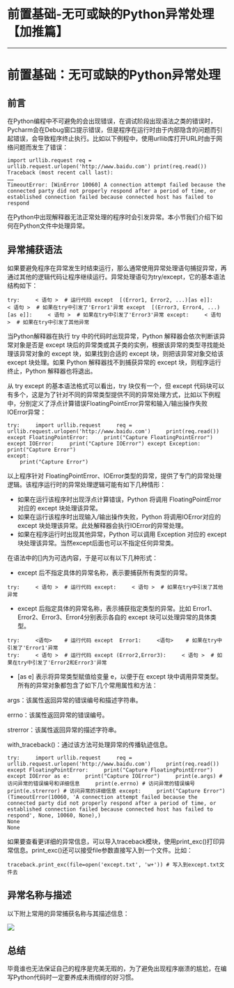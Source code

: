
# 前置基础-无可或缺的Python异常处理【加推篇】
---

# 前置基础：无可或缺的Python异常处理

## 前言

在Python编程中不可避免的会出现错误，在调试阶段出现语法之类的错误时，Pycharm会在Debug窗口提示错误，但是程序在运行时由于内部隐含的问题而引起错误，会导致程序终止执行。比如以下例程中，使用urllib库打开URL时由于网络问题而发生了错误：

```
import urllib.request req = urllib.request.urlopen('http://www.baidu.com') print(req.read())
Traceback (most recent call last):
……
TimeoutError: [WinError 10060] A connection attempt failed because the connected party did not properly respond after a period of time, or established connection failed because connected host has failed to respond
```

在Python中出现解释器无法正常处理的程序时会引发异常。本小节我们介绍下如何在Python文件中处理异常。

## 异常捕获语法

如果要避免程序在异常发生时结束运行，那么通常使用异常处理语句捕捉异常，再通过其他的逻辑代码让程序继续运行。异常处理语句为try/except，它的基本语法结构如下：

```
try:     < 语句 >  # 运行代码 except  [(Error1, Error2, ...)[as e]]:     < 语句 >  # 如果在try中引发了'Error1'异常 except  [(Error3, Error4, ...)[as e]]:     < 语句 >  # 如果在try中引发了'Error3'异常 except:     < 语句 >  # 如果在try中引发了其他异常

```

当Python解释器在执行 try 中的代码时出现异常，Python 解释器会依次判断该异常对象是否是 except 块后的异常类或其子类的实例，根据该异常的类型寻找能处理该异常对象的 except 块，如果找到合适的 except 块，则把该异常对象交给该 except 块处理。如果 Python 解释器找不到捕获异常的 except 块，则程序运行终止，Python 解释器也将退出。

从 try except 的基本语法格式可以看出，try 块仅有一个，但 except 代码块可以有多个，这是为了针对不同的异常类型提供不同的异常处理方式，比如以下例程中，分别定义了浮点计算错误FloatingPointError异常和输入/输出操作失败IOError异常：

```
try:     import urllib.request     req = urllib.request.urlopen('http://www.baidu.com')     print(req.read()) except FloatingPointError:     print("Capture FloatingPointError") except IOError:     print("Capture IOError") except Exception:     print("Capture Error")
except:
    print("Capture Error")

```

以上程序针对 FloatingPointError、IOError类型的异常，提供了专门的异常处理逻辑。该程序运行时的异常处理逻辑可能有如下几种情形：

- 如果在运行该程序时出现浮点计算错误，Python 将调用 FloatingPointError 对应的 except 块处理该异常。
- 如果在运行该程序时出现输入/输出操作失败，Python 将调用IOError对应的 except 块处理该异常。此处解释器会执行IOError的异常处理。
- 如果在程序运行时出现其他异常，Python 可以调用 Exception 对应的 except 块处理该异常。当然except后面也可以不指定任何异常类。

在语法中的\[\]内为可选内容，于是可以有以下几种形式：

 -    except 后不指定具体的异常名称，表示要捕获所有类型的异常。

```
try:     < 语句 >  # 运行代码 except:     < 语句 >  # 如果在try中引发了其他异常
```

 -    except 后指定具体的异常名称，表示捕获指定类型的异常。比如 Error1、Error2、Error3、Error4分别表示各自的 except 块可以处理异常的具体类型。

```
try:     <语句>    # 运行代码 except  Error1:     <语句>    # 如果在try中引发了'Error1'异常
try:     < 语句 >  # 运行代码 except (Error2,Error3):     < 语句 >  # 如果在try中引发了'Error2和Error3'异常 
```

  - \[as e\] 表示将异常类型赋值给变量 e，以便于在 except 块中调用异常类型。所有的异常对象都包含了如下几个常用属性和方法：

  args：该属性返回异常的错误编号和描述字符串。

  errno：该属性返回异常的错误编号。

  strerror：该属性返回异常的描述字符串。

  with\_traceback\(\)：通过该方法可处理异常的传播轨迹信息。

```
try:     import urllib.request     req = urllib.request.urlopen('http://www.baidu.com')     print(req.read()) except FloatingPointError:     print("Capture FloatingPointError") except IOError as e:     print("Capture IOError")     print(e.args) # 访问异常的错误编号和详细信息     print(e.errno) # 访问异常的错误编号     print(e.strerror) # 访问异常的详细信息 except:     print("Capture Error")
(TimeoutError(10060, 'A connection attempt failed because the connected party did not properly respond after a period of time, or established connection failed because connected host has failed to respond', None, 10060, None),)
None
None 
```

如果要查看更详细的异常信息，可以导入traceback模块，使用print\_exc\(\)打印异常信息。print\_exc\(\)还可以接受file参数直接写入到一个文件。比如：

```
traceback.print_exc(file=open('except.txt', 'w+')) # 写入到except.txt文件去
```

## 异常名称与描述

以下附上常用的异常捕获名称与其描述信息：

![](https://p1-jj.byteimg.com/tos-cn-i-t2oaga2asx/gold-user-assets/2020/5/3/171d8606a2e90e55~tplv-t2oaga2asx-image.image)

## 总结

毕竟谁也无法保证自己的程序是完美无瑕的，为了避免出现程序崩溃的尴尬，在编写Python代码时一定要养成未雨绸缪的好习惯。
    